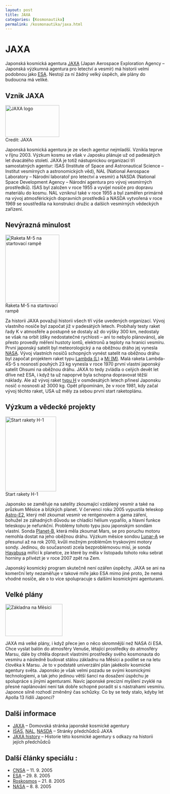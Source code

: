 ```yaml
---
layout: post
title: JAXA
categories: [Kosmonautika]
permalink: /kosmonautika/jaxa.html
---
```

# JAXA

Japonská kosmická agentura [JAXA](http://www.jaxa.jp/index_e.html) (Japan Aerospace Exploration Agency – Japonská výzkumná agentura pro letectví a vesmír) má historii velmi podobnou jako [ESA](http://www.techblog.cz/kosmonautika/esa.html). Nestojí za ní žádný velký úspěch, ale plány do budoucna má veliké.

## Vznik JAXA

<div class="obry" style="width:187px"><div class="leftbox"><img alt="JAXA logo" height="100" src="http://www.techblog.cz/images/jaxa-logo.gif" width="170"/></div>Credit: JAXA</div> 

Japonská kosmická agentura je ze všech agentur nejmladší. Vznikla teprve v říjnu 2003. Výzkum kosmu se však v Japosku plánuje už od padesátých let dvacátého století. JAXA je totiž nástupnickou organizací tří samostatných agentur: ISAS (Institute of Space and Astronautical Science – Institut vesmírných a astronomických věd), NAL (National Aerospace Laboratory – Národní laboratoř pro letectví a vesmír) a NASDA (National Space Development Agency – Národní agentura pro vývoj vesmírných prostředků). ISAS byl založen v roce 1955 a vyvíjel nosiče pro dopravu materiálu do kosmu. NAL vzniknul také v roce 1955 a byl zaměřen primárně na vývoj atmosférických dopravních prostředků a NASDA vytvořená v roce 1969 se soustředila na konstrukci družic a dalších vesmírných vědeckých zařízení.

## Nevýrazná minulost

<div class="obry" style="width:187px"><div class="leftbox"><img alt="Raketa M-5 na startovací rampě" height="214" src="http://www.techblog.cz/images/raketa-m-5-startovaci-rampa.jpg" width="170"/></div>Raketa M-5 na startovací rampě</div> 

Za historii JAXA považuji historii všech tří výše uvedených organizací. Vývoj vlastního nosiče byl započat již v padesátých letech. Probíhaly testy raket řady K v atmosféře a postupně se dostaly až do výšky 300 km, nedostaly se však na orbit (díky nedostatečné rychlosti – ani to nebylo plánováno), ale přesto provedly měření hustoty iontů, elektronů a teploty na hranici vesmíru. První japonský satelit byl meteorologický a na oběžnou dráho jej vynesla [NASA](http://www.techblog.cz/kosmonautika/nasa.html). Vývoj vlastních nosičů schopných vynést satelit na oběžnou dráhu byl započat projektem raket typu [Lambda (L)](http://mek.kosmo.cz/nosice/ostatni/lambda/index.htm) a [Mí (M)](http://mek.kosmo.cz/nosice/ostatni/mi/index.htm). Malá raketa Lambda-4S-5 s nosností pouhých 23 kg vynesla v roce 1970 první vlastní japonský satelit Ohsumi na oběžnou dráhu. JAXA to tedy zvládla o celých devět let dříve než ESA, i když ta už napoprvé byla schopna dopravovat těžší náklady. Ale až vývoj raket [typu H](http://mek.kosmo.cz/nosice/ostatni/h/index.htm) v osmdesátých letech přinesl Japonsku nosič o nosnosti až 3000 kg. Opět připomínám, že v roce 1981, kdy začal vývoj těchto raket, USA už měly za sebou první start raketoplánu.

## Výzkum a vědecké projekty

<div class="obry" style="width:177px"><div class="leftbox"><img alt="Start rakety H-1" height="235" src="http://www.techblog.cz/images/raketa-h-1-start.jpg" width="160"/></div>Start rakety H-1</div> 

Japonsko se zaměřuje na satelity zkoumající vzdálený vesmír a také na průzkum Měsíce a blízkých planet. V červenci roku 2005 vypustila teleskop [Astro-E2](http://www.astro.isas.ac.jp/astroe/), který měl zkoumat vesmír ve rentgenovém a gama záření, bohužel ze záhadných důvodu se chladící hélium vypařilo, a hlavní funkce teleskopu je nefunkční. Problémy tohoto typu jsou japonským sondám vlastní. Sonda [Planet-B](http://www.aldebaran.cz/sondy/sondy/98_Planet_B.html), která měla zkoumat Mars, se pro poruchu motoru nemohla dostat na jeho oběžnou dráhu. Výzkum měsíce sondou [Lunar-A](http://www.aldebaran.cz/bulletin/2004_06_lua.html) se přesunul až na rok 2010, kvůli možným problémům tryskovými motory sondy. Jedinou, do současnosti zcela bezproblémovou misí, je sonda [Hayabusa](http://en.wikipedia.org/wiki/Hayabusa) mířící k planetce, ze které by měla v listopadu tohoto roku sebrat horniny a přivézt je v roce 2007 zpět na Zem.

Japonský kosmický program skutečně není ozářen úspěchy. JAXA se ani na komerční lety nezaměřuje v takové míře jako ESA mimo jiné proto, že nemá vhodné nosiče, ale o to více spolupracuje s dalšími kosmickými agenturami.

## Velké plány

<div class="obry" style="width:197px"><div class="leftbox"><img alt="Základna na Měsíci" height="101" src="http://www.techblog.cz/images/mesicni-zakladna-jaxa.jpg" width="180"/></div></div> 

JAXA má velké plány, i když přece jen o něco skromnější než NASA či ESA. Chce vyslat balón do atmosféry Venuše, létající prostředky do atmosféry Marsu, dále by chtěla dopravit vlastními prostředky svého kosmonauta do vesmíru a následně budovat stálou základnu na Měsíci a podílet se na letu člověka k Marsu. Je to v podstatě univerzální plán jakékoliv kosmické agentury světa. Japonsko je však velmi pozadu se svými kosmickými technologiemi, a tak jeho jedinou větší šancí na dosažení úspěchu je spolupráce s jinými agenturami. Navíc japonské precizní myšlení zvyklé na přesné naplánování není tak dobře schopné poradit si s nástrahami vesmíru. Japonce silně rozhodí změněný čas schůzky. Co by se tedy stalo, kdyby let Apolla 13 řídili Japonci?

## Další informace

  * [JAXA]() – Domovská stránka japonské kosmické agentury
  * [ISAS](http://www.isas.ac.jp/e/index.shtml), [NAL](http://www.nal.go.jp/Welcome-e.html), [NASDA](http://www.nasda.go.jp/index_e.html) – Stránky předchůdců JAXA
  * [JAXA history](http://www.jaxa.jp/about/history/index_e.html) – Historie této kosmické agentury s odkazy na historii jejích předchůdců



## Další články speciálu :

  * [CNSA](http://www.techblog.cz/kosmonautika/cnsa.html) – 11. 9. 2005
  * [ESA](http://www.techblog.cz/kosmonautika/esa.html) – 29. 8. 2005
  * [Roskosmos](http://www.techblog.cz/kosmonautika/roskosmos.html) – 21. 8. 2005
  * [NASA](http://www.techblog.cz/kosmonautika/nasa.html) – 8. 8. 2005



